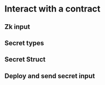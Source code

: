 # Interact with a contract

## Zk input

## Secret types


## Secret Struct


## Deploy and send secret input


